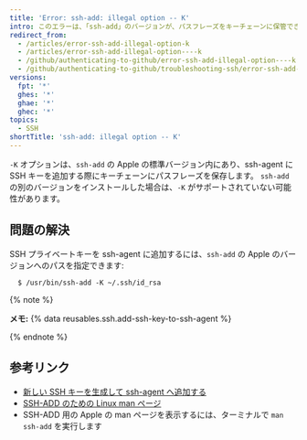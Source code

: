 ```yaml
---
title: 'Error: ssh-add: illegal option -- K'
intro: このエラーは、「ssh-add」のバージョンが、パスフレーズをキーチェーンに保管できる機能である、macOS のキーチェーンインテグレーションをサポートしていないことを意味しています。
redirect_from:
  - /articles/error-ssh-add-illegal-option-k
  - /articles/error-ssh-add-illegal-option----k
  - /github/authenticating-to-github/error-ssh-add-illegal-option----k
  - /github/authenticating-to-github/troubleshooting-ssh/error-ssh-add-illegal-option----k
versions:
  fpt: '*'
  ghes: '*'
  ghae: '*'
  ghec: '*'
topics:
  - SSH
shortTitle: 'ssh-add: illegal option -- K'
---
```


`-K` オプションは、`ssh-add` の Apple の標準バージョン内にあり、ssh-agent に SSH キーを追加する際にキーチェーンにパスフレーズを保存します。 `ssh-add` の別のバージョンをインストールした場合は、`-K` がサポートされていない可能性があります。

## 問題の解決

SSH プライベートキーを ssh-agent に追加するには、`ssh-add` の Apple のバージョンへのパスを指定できます:

```shell
  $ /usr/bin/ssh-add -K ~/.ssh/id_rsa
```

{% note %}

**メモ:** {% data reusables.ssh.add-ssh-key-to-ssh-agent %}

{% endnote %}

## 参考リンク

- [新しい SSH キーを生成して ssh-agent へ追加する](/articles/generating-a-new-ssh-key-and-adding-it-to-the-ssh-agent)
- [SSH-ADD のための Linux man ページ](http://man7.org/linux/man-pages/man1/ssh-add.1.html)
- SSH-ADD 用の Apple の man ページを表示するには、ターミナルで `man ssh-add` を実行します

